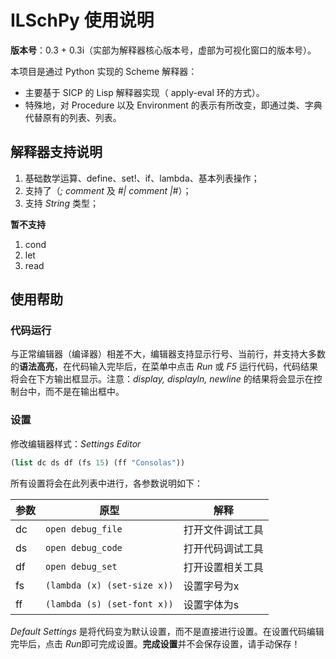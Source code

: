 # ILSchPy 使用说明

**版本号**：0.3 + 0.3i（实部为解释器核心版本号，虚部为可视化窗口的版本号）。

本项目是通过 Python 实现的 Scheme 解释器：

- 主要基于 SICP 的 Lisp 解释器实现（ apply-eval 环的方式）。
- 特殊地，对 Procedure 以及 Environment 的表示有所改变，即通过类、字典代替原有的列表、列表。

## 解释器支持说明

1. 基础数学运算、define、set!、if、lambda、基本列表操作；
2. 支持了（*; comment* 及 *#| comment |#*）；
3. 支持 *String* 类型；

**暂不支持**

1. cond
2. let
3. read

## 使用帮助

### 代码运行

与正常编辑器（编译器）相差不大，编辑器支持显示行号、当前行，并支持大多数的**语法高亮**，在代码输入完毕后，在菜单中点击 *Run* 或 *F5* 运行代码，代码结果将会在下方输出框显示。注意：*display, displayln, newline* 的结果将会显示在控制台中，而不是在输出框中。

### 设置

修改编辑器样式：*Settings Editor* 
```Scheme
(list dc ds df (fs 15) (ff "Consolas"))
```
所有设置将会在此列表中进行，各参数说明如下：

| 参数 | 原型                        | 解释             |
| ---- | --------------------------- | ---------------- |
| dc   | `open debug_file`           | 打开文件调试工具 |
| ds   | `open debug_code`           | 打开代码调试工具 |
| df   | `open debug_set`            | 打开设置相关工具 |
| fs   | `(lambda (x) (set-size x))` | 设置字号为x      |
| ff   | `(lambda (s) (set-font x))` | 设置字体为s      |

*Default Settings* 是将代码变为默认设置，而不是直接进行设置。在设置代码编辑完毕后，点击 *Run*即可完成设置。**完成设置**并不会保存设置，请手动保存！
